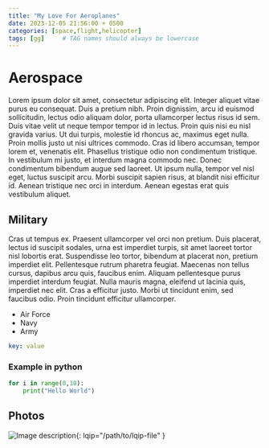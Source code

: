 ```yaml
---
title: "My Love For Aeroplanes"
date: 2023-12-05 21:56:00 + 0500
categories: [space,flight,helicopter]
tags: [gg]     # TAG names should always be lowercase
---
```


# Aerospace

Lorem ipsum dolor sit amet, consectetur adipiscing elit. Integer aliquet vitae purus eu consequat. Duis a pretium nibh. Proin dignissim, arcu id euismod sollicitudin, lectus odio aliquam dolor, porta ullamcorper lectus risus id sem. Duis vitae velit ut neque tempor tempor id in lectus. Proin quis nisi eu nisl gravida varius. Ut dui turpis, molestie id rhoncus ac, maximus eget nulla. Proin mollis justo ut nisi ultrices commodo. Cras id libero accumsan, tempor lorem et, venenatis elit. Phasellus tristique odio non condimentum tristique. In vestibulum mi justo, et interdum magna commodo nec. Donec condimentum bibendum augue sed laoreet. Ut ipsum nulla, tempor vel nisl eget, luctus suscipit arcu. Morbi suscipit sapien risus, at blandit nisi efficitur id. Aenean tristique nec orci in interdum. Aenean egestas erat quis vestibulum aliquet.

## Military

Cras ut tempus ex. Praesent ullamcorper vel orci non pretium. Duis placerat, lectus id suscipit sodales, urna est imperdiet turpis, sit amet laoreet tortor nisl lobortis erat. Suspendisse leo tortor, bibendum at placerat non, pretium imperdiet elit. Pellentesque rutrum pharetra feugiat. Maecenas non tellus cursus, dapibus arcu quis, faucibus enim. Aliquam pellentesque purus imperdiet interdum feugiat. Nulla mauris magna, eleifend ut lacinia quis, imperdiet nec elit. Cras a efficitur justo. Morbi ut tincidunt enim, sed faucibus odio. Proin tincidunt efficitur ullamcorper.

* Air Force
* Navy
* Army

```yaml
key: value
```
### Example in python
```python
for i in range(0,10):
    print("Hello World")
```
## Photos
![Image description](https://images.unsplash.com/photo-1541747779418-3de4cf7ad445?q=80&w=2073&auto=format&fit=crop&ixlib=rb-4.0.3&ixid=M3wxMjA3fDB8MHxwaG90by1wYWdlfHx8fGVufDB8fHx8fA%3D%3D){: lqip="/path/to/lqip-file" }
